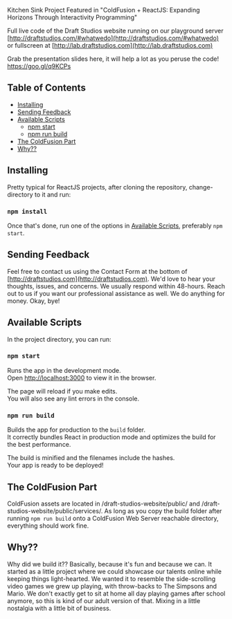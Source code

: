 Kitchen Sink Project Featured in "ColdFusion + ReactJS: Expanding Horizons Through Interactivity Programming"

Full live code of the Draft Studios website running on our playground server [http://draftstudios.com/#whatwedo](http://draftstudios.com/#whatwedo) or fullscreen at [http://lab.draftstudios.com](http://lab.draftstudios.com)

Grab the presentation slides here, it will help a lot as you peruse the code! https://goo.gl/q9KCPs

## Table of Contents

- [Installing](#installing)
- [Sending Feedback](#sending-feedback)
- [Available Scripts](#available-scripts)
  - [npm start](#npm-start)
  - [npm run build](#npm-run-build)
- [The ColdFusion Part](#the-coldfusion-part)
- [Why??](#why)
  
## Installing

Pretty typical for ReactJS projects, after cloning the repository, change-directory to it and run:

### `npm install`

Once that's done, run one of the options in [Available Scripts](#available-scripts), preferably `npm start`.

## Sending Feedback

Feel free to contact us using the Contact Form at the bottom of [http://draftstudios.com](http://draftstudios.com). We'd love to hear your thoughts, issues, and concerns. We usually respond within 48-hours. Reach out to us if you want our professional assistance as well. We do anything for money. Okay, bye!

## Available Scripts

In the project directory, you can run:

### `npm start`

Runs the app in the development mode.<br>
Open [http://localhost:3000](http://localhost:3000) to view it in the browser.

The page will reload if you make edits.<br>
You will also see any lint errors in the console.

### `npm run build`

Builds the app for production to the `build` folder.<br>
It correctly bundles React in production mode and optimizes the build for the best performance.

The build is minified and the filenames include the hashes.<br>
Your app is ready to be deployed!

## The ColdFusion Part

ColdFusion assets are located in /draft-studios-website/public/ and /draft-studios-website/public/services/. As long as you copy the build folder after running `npm run build` onto a ColdFusion Web Server reachable directory, everything should work fine.

## Why??

Why did we build it?? Basically, because it's fun and because we can. It started as a little project where we could showcase our talents online while keeping things light-hearted. We wanted it to resemble the side-scrolling video games we grew up playing, with throw-backs to The Simpsons and Mario. We don't exactly get to sit at home all day playing games after school anymore, so this is kind of our adult version of that. Mixing in a little nostalgia with a little bit of business.  
